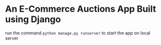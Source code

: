 # An E-Commerce Auctions App Built using Django

run the command
<code>python manage.py runserver</code>
to start the app on local server
